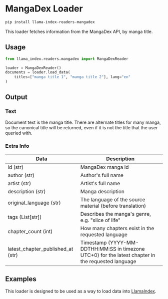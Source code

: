 # MangaDex Loader

```bash
pip install llama-index-readers-mangadex
```

This loader fetches information from the MangaDex API, by manga title.

## Usage

```python
from llama_index.readers.mangadex import MangaDexReader

loader = MangaDexReader()
documents = loader.load_data(
    titles=["manga title 1", "manga title 2"], lang="en"
)
```

## Output

### Text

Document text is the manga title. There are alternate titles for many manga, so the canonical title will be returned, even if it is not the title that the user queried with.

### Extra Info

| Data                              | Description                                                                                        |
| --------------------------------- | -------------------------------------------------------------------------------------------------- |
| id (str)                          | MangaDex manga id                                                                                  |
| author (str)                      | Author's full name                                                                                 |
| artist (str)                      | Artist's full name                                                                                 |
| description (str)                 | Manga description                                                                                  |
| original_language (str)           | The language of the source material (before translation)                                           |
| tags (List[str])                  | Describes the manga's genre, e.g. "slice of life"                                                  |
| chapter_count (int)               | How many chapters exist in the requested language                                                  |
| latest_chapter_published_at (str) | Timestamp (YYYY-MM-DDTHH:MM:SS in timezone UTC+0) for the latest chapter in the requested language |

## Examples

This loader is designed to be used as a way to load data into [LlamaIndex](https://github.com/run-llama/llama_index/).
